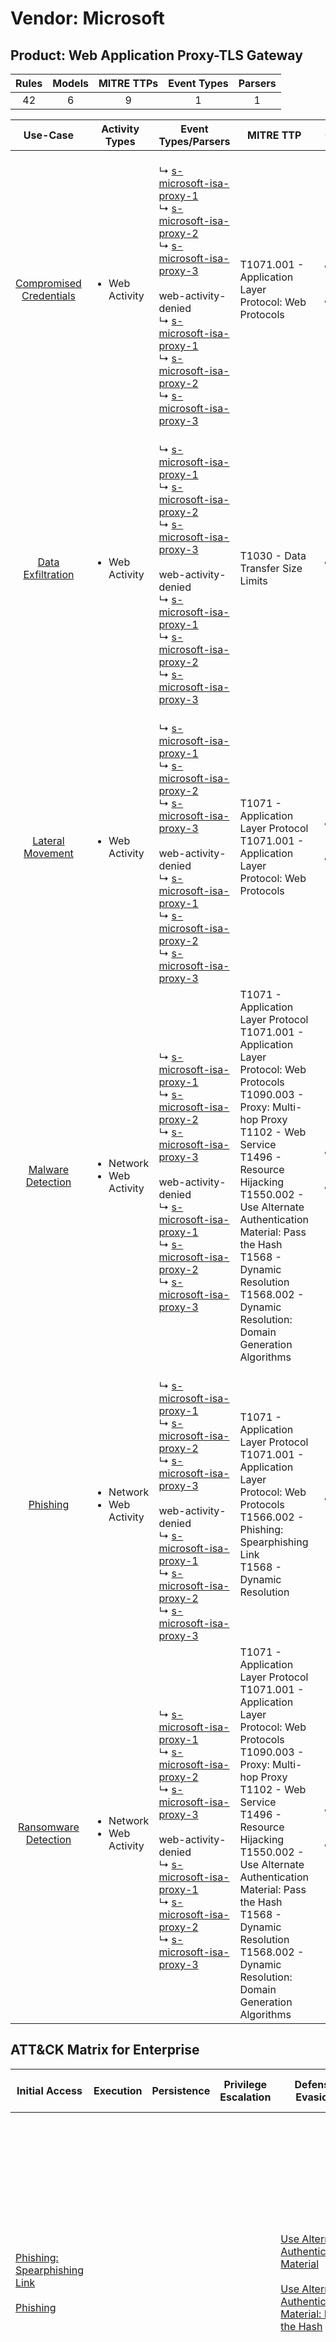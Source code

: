 Vendor: Microsoft
=================
Product: Web Application Proxy-TLS Gateway
------------------------------------------
| Rules | Models | MITRE TTPs | Event Types | Parsers |
|:-----:|:------:|:----------:|:-----------:|:-------:|
|  42   |   6    |     9      |      1      |    1    |

|                                  Use-Case                                  | Activity Types                                 | Event Types/Parsers                                                                                                                                                                                                                                                                                                                                                                                                                                                                                                                           | MITRE TTP                                                                                                                                                                                                                                                                                                                                                    | Content                                                                                                                                        |
|:--------------------------------------------------------------------------:| ---------------------------------------------- | --------------------------------------------------------------------------------------------------------------------------------------------------------------------------------------------------------------------------------------------------------------------------------------------------------------------------------------------------------------------------------------------------------------------------------------------------------------------------------------------------------------------------------------------- | ------------------------------------------------------------------------------------------------------------------------------------------------------------------------------------------------------------------------------------------------------------------------------------------------------------------------------------------------------------ | ---------------------------------------------------------------------------------------------------------------------------------------------- |
| [Compromised Credentials](../../../UseCases/uc_compromised_credentials.md) | <ul><li>Web Activity</li></ul>                 |  <br> ↳ [s-microsoft-isa-proxy-1](Parsers/parserContent_s-microsoft-isa-proxy-1.md)<br> ↳ [s-microsoft-isa-proxy-2](Parsers/parserContent_s-microsoft-isa-proxy-2.md)<br> ↳ [s-microsoft-isa-proxy-3](Parsers/parserContent_s-microsoft-isa-proxy-3.md)<br><br> web-activity-denied<br> ↳ [s-microsoft-isa-proxy-1](Parsers/parserContent_s-microsoft-isa-proxy-1.md)<br> ↳ [s-microsoft-isa-proxy-2](Parsers/parserContent_s-microsoft-isa-proxy-2.md)<br> ↳ [s-microsoft-isa-proxy-3](Parsers/parserContent_s-microsoft-isa-proxy-3.md)<br> | T1071.001 - Application Layer Protocol: Web Protocols<br>                                                                                                                                                                                                                                                                                                    | [<ul><li>4 Rules</li></ul><ul><li>1 Models</li></ul>](Rules_Models/r_m_microsoft_web_application_proxy-tls_gateway_Compromised_Credentials.md) |
|       [Data Exfiltration](../../../UseCases/uc_data_exfiltration.md)       | <ul><li>Web Activity</li></ul>                 |  <br> ↳ [s-microsoft-isa-proxy-1](Parsers/parserContent_s-microsoft-isa-proxy-1.md)<br> ↳ [s-microsoft-isa-proxy-2](Parsers/parserContent_s-microsoft-isa-proxy-2.md)<br> ↳ [s-microsoft-isa-proxy-3](Parsers/parserContent_s-microsoft-isa-proxy-3.md)<br><br> web-activity-denied<br> ↳ [s-microsoft-isa-proxy-1](Parsers/parserContent_s-microsoft-isa-proxy-1.md)<br> ↳ [s-microsoft-isa-proxy-2](Parsers/parserContent_s-microsoft-isa-proxy-2.md)<br> ↳ [s-microsoft-isa-proxy-3](Parsers/parserContent_s-microsoft-isa-proxy-3.md)<br> | T1030 - Data Transfer Size Limits<br>                                                                                                                                                                                                                                                                                                                        | [<ul><li>1 Rules</li></ul>](Rules_Models/r_m_microsoft_web_application_proxy-tls_gateway_Data_Exfiltration.md)                                 |
|        [Lateral Movement](../../../UseCases/uc_lateral_movement.md)        | <ul><li>Web Activity</li></ul>                 |  <br> ↳ [s-microsoft-isa-proxy-1](Parsers/parserContent_s-microsoft-isa-proxy-1.md)<br> ↳ [s-microsoft-isa-proxy-2](Parsers/parserContent_s-microsoft-isa-proxy-2.md)<br> ↳ [s-microsoft-isa-proxy-3](Parsers/parserContent_s-microsoft-isa-proxy-3.md)<br><br> web-activity-denied<br> ↳ [s-microsoft-isa-proxy-1](Parsers/parserContent_s-microsoft-isa-proxy-1.md)<br> ↳ [s-microsoft-isa-proxy-2](Parsers/parserContent_s-microsoft-isa-proxy-2.md)<br> ↳ [s-microsoft-isa-proxy-3](Parsers/parserContent_s-microsoft-isa-proxy-3.md)<br> | T1071 - Application Layer Protocol<br>T1071.001 - Application Layer Protocol: Web Protocols<br>                                                                                                                                                                                                                                                              | [<ul><li>4 Rules</li></ul><ul><li>3 Models</li></ul>](Rules_Models/r_m_microsoft_web_application_proxy-tls_gateway_Lateral_Movement.md)        |
|       [Malware Detection](../../../UseCases/uc_malware_detection.md)       | <ul><li>Network</li><li>Web Activity</li></ul> |  <br> ↳ [s-microsoft-isa-proxy-1](Parsers/parserContent_s-microsoft-isa-proxy-1.md)<br> ↳ [s-microsoft-isa-proxy-2](Parsers/parserContent_s-microsoft-isa-proxy-2.md)<br> ↳ [s-microsoft-isa-proxy-3](Parsers/parserContent_s-microsoft-isa-proxy-3.md)<br><br> web-activity-denied<br> ↳ [s-microsoft-isa-proxy-1](Parsers/parserContent_s-microsoft-isa-proxy-1.md)<br> ↳ [s-microsoft-isa-proxy-2](Parsers/parserContent_s-microsoft-isa-proxy-2.md)<br> ↳ [s-microsoft-isa-proxy-3](Parsers/parserContent_s-microsoft-isa-proxy-3.md)<br> | T1071 - Application Layer Protocol<br>T1071.001 - Application Layer Protocol: Web Protocols<br>T1090.003 - Proxy: Multi-hop Proxy<br>T1102 - Web Service<br>T1496 - Resource Hijacking<br>T1550.002 - Use Alternate Authentication Material: Pass the Hash<br>T1568 - Dynamic Resolution<br>T1568.002 - Dynamic Resolution: Domain Generation Algorithms<br> | [<ul><li>35 Rules</li></ul><ul><li>3 Models</li></ul>](Rules_Models/r_m_microsoft_web_application_proxy-tls_gateway_Malware_Detection.md)      |
|                [Phishing](../../../UseCases/uc_phishing.md)                | <ul><li>Network</li><li>Web Activity</li></ul> |  <br> ↳ [s-microsoft-isa-proxy-1](Parsers/parserContent_s-microsoft-isa-proxy-1.md)<br> ↳ [s-microsoft-isa-proxy-2](Parsers/parserContent_s-microsoft-isa-proxy-2.md)<br> ↳ [s-microsoft-isa-proxy-3](Parsers/parserContent_s-microsoft-isa-proxy-3.md)<br><br> web-activity-denied<br> ↳ [s-microsoft-isa-proxy-1](Parsers/parserContent_s-microsoft-isa-proxy-1.md)<br> ↳ [s-microsoft-isa-proxy-2](Parsers/parserContent_s-microsoft-isa-proxy-2.md)<br> ↳ [s-microsoft-isa-proxy-3](Parsers/parserContent_s-microsoft-isa-proxy-3.md)<br> | T1071 - Application Layer Protocol<br>T1071.001 - Application Layer Protocol: Web Protocols<br>T1566.002 - Phishing: Spearphishing Link<br>T1568 - Dynamic Resolution<br>                                                                                                                                                                                    | [<ul><li>8 Rules</li></ul>](Rules_Models/r_m_microsoft_web_application_proxy-tls_gateway_Phishing.md)                                          |
|    [Ransomware Detection](../../../UseCases/uc_ransomware_detection.md)    | <ul><li>Network</li><li>Web Activity</li></ul> |  <br> ↳ [s-microsoft-isa-proxy-1](Parsers/parserContent_s-microsoft-isa-proxy-1.md)<br> ↳ [s-microsoft-isa-proxy-2](Parsers/parserContent_s-microsoft-isa-proxy-2.md)<br> ↳ [s-microsoft-isa-proxy-3](Parsers/parserContent_s-microsoft-isa-proxy-3.md)<br><br> web-activity-denied<br> ↳ [s-microsoft-isa-proxy-1](Parsers/parserContent_s-microsoft-isa-proxy-1.md)<br> ↳ [s-microsoft-isa-proxy-2](Parsers/parserContent_s-microsoft-isa-proxy-2.md)<br> ↳ [s-microsoft-isa-proxy-3](Parsers/parserContent_s-microsoft-isa-proxy-3.md)<br> | T1071 - Application Layer Protocol<br>T1071.001 - Application Layer Protocol: Web Protocols<br>T1090.003 - Proxy: Multi-hop Proxy<br>T1102 - Web Service<br>T1496 - Resource Hijacking<br>T1550.002 - Use Alternate Authentication Material: Pass the Hash<br>T1568 - Dynamic Resolution<br>T1568.002 - Dynamic Resolution: Domain Generation Algorithms<br> | [<ul><li>33 Rules</li></ul><ul><li>2 Models</li></ul>](Rules_Models/r_m_microsoft_web_application_proxy-tls_gateway_Ransomware_Detection.md)   |

ATT&CK Matrix for Enterprise
----------------------------
| Initial Access                                                                                                                                     | Execution | Persistence | Privilege Escalation | Defense Evasion                                                                                                                                                                                         | Credential Access | Discovery | Lateral Movement                                                                           | Collection | Command and Control                                                                                                                                                                                                                                                                                                                                                                                                                                                                                                                                                        | Exfiltration                                                                   | Impact                                                                  |
| -------------------------------------------------------------------------------------------------------------------------------------------------- | --------- | ----------- | -------------------- | ------------------------------------------------------------------------------------------------------------------------------------------------------------------------------------------------------- | ----------------- | --------- | ------------------------------------------------------------------------------------------ | ---------- | -------------------------------------------------------------------------------------------------------------------------------------------------------------------------------------------------------------------------------------------------------------------------------------------------------------------------------------------------------------------------------------------------------------------------------------------------------------------------------------------------------------------------------------------------------------------------- | ------------------------------------------------------------------------------ | ----------------------------------------------------------------------- |
| [Phishing: Spearphishing Link](https://attack.mitre.org/techniques/T1566/002)<br><br>[Phishing](https://attack.mitre.org/techniques/T1566)<br><br> |           |             |                      | [Use Alternate Authentication Material](https://attack.mitre.org/techniques/T1550)<br><br>[Use Alternate Authentication Material: Pass the Hash](https://attack.mitre.org/techniques/T1550/002)<br><br> |                   |           | [Use Alternate Authentication Material](https://attack.mitre.org/techniques/T1550)<br><br> |            | [Web Service](https://attack.mitre.org/techniques/T1102)<br><br>[Application Layer Protocol: Web Protocols](https://attack.mitre.org/techniques/T1071/001)<br><br>[Dynamic Resolution](https://attack.mitre.org/techniques/T1568)<br><br>[Dynamic Resolution: Domain Generation Algorithms](https://attack.mitre.org/techniques/T1568/002)<br><br>[Proxy: Multi-hop Proxy](https://attack.mitre.org/techniques/T1090/003)<br><br>[Application Layer Protocol](https://attack.mitre.org/techniques/T1071)<br><br>[Proxy](https://attack.mitre.org/techniques/T1090)<br><br> | [Data Transfer Size Limits](https://attack.mitre.org/techniques/T1030)<br><br> | [Resource Hijacking](https://attack.mitre.org/techniques/T1496)<br><br> |